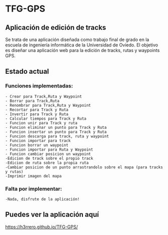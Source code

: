 # TFG-GPS
## Aplicación de edición de tracks
  Se trata de una aplicación diseñada como trabajo final de grado en la escuela de ingeniería informática de la Universidad de Oviedo.
  El objetivo es diseñar una aplicación web para la edición de tracks, rutas y waypoints GPS.
## Estado actual
### Funciones implementadas:
    - Crear para Track,Ruta y Waypoint
    - Borrar para Track,Ruta
    - Renombrar para Track,Ruta y Waypoint
    - Recortar para Track y Ruta
    - Invertir para Track y Ruta
    - Calcular tiempos para Track y Ruta
    - Funcion unir para Track y ruta
    - Funcion eliminar un punto para Track y Ruta
    - Funcion insertar un punto para Track y Ruta
    - Funcion descarga para track, ruta y waypoint
    - Funcion importar para track
    - Funcion borrar un waypoint
    - Funcion importar para Ruta y Waypoint
    - Funcion cambiar posicion un waypoint
    -Edicion de track sobre el propio track
    -Edicion de ruta sobre la propia ruta
    -Cambiar posicion de un punto arrastrandolo sobre el mapa (para tracks y rutas)
    -Imprimir imagen del mapa
### Falta por implementar:
    -Nada, disfrute de la aplicación! 
## Puedes ver la aplicación aquí
  https://h3rrero.github.io/TFG-GPS/

